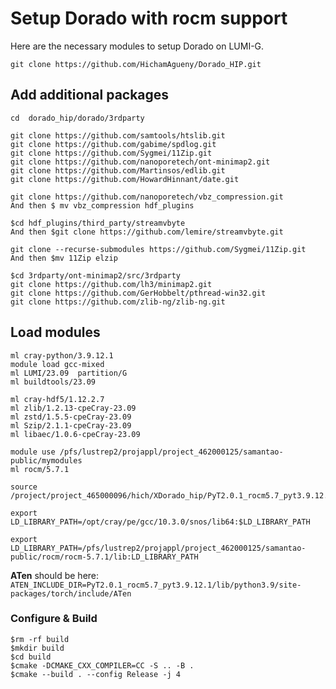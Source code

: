 # Setup Dorado with rocm support

Here are the necessary modules to setup Dorado on LUMI-G.

```
git clone https://github.com/HichamAgueny/Dorado_HIP.git
```

## Add additional packages

```
cd  dorado_hip/dorado/3rdparty

git clone https://github.com/samtools/htslib.git
git clone https://github.com/gabime/spdlog.git
git clone https://github.com/Sygmei/11Zip.git
git clone https://github.com/nanoporetech/ont-minimap2.git
git clone https://github.com/Martinsos/edlib.git
git clone https://github.com/HowardHinnant/date.git

git clone https://github.com/nanoporetech/vbz_compression.git
And then $ mv vbz_compression hdf_plugins

$cd hdf_plugins/third_party/streamvbyte
And then $git clone https://github.com/lemire/streamvbyte.git

git clone --recurse-submodules https://github.com/Sygmei/11Zip.git
And then $mv 11Zip elzip

$cd 3rdparty/ont-minimap2/src/3rdparty
git clone https://github.com/lh3/minimap2.git
git clone https://github.com/GerHobbelt/pthread-win32.git
git clone https://github.com/zlib-ng/zlib-ng.git
```

## Load modules
```
ml cray-python/3.9.12.1
module load gcc-mixed
ml LUMI/23.09  partition/G
ml buildtools/23.09
```
```
ml cray-hdf5/1.12.2.7
ml zlib/1.2.13-cpeCray-23.09
ml zstd/1.5.5-cpeCray-23.09
ml Szip/2.1.1-cpeCray-23.09
ml libaec/1.0.6-cpeCray-23.09
```

```
module use /pfs/lustrep2/projappl/project_462000125/samantao-public/mymodules
ml rocm/5.7.1
```
```
source /project/project_465000096/hich/XDorado_hip/PyT2.0.1_rocm5.7_pyt3.9.12.1/bin/activate
```
```
export LD_LIBRARY_PATH=/opt/cray/pe/gcc/10.3.0/snos/lib64:$LD_LIBRARY_PATH

export LD_LIBRARY_PATH=/pfs/lustrep2/projappl/project_462000125/samantao-public/rocm/rocm-5.7.1/lib:LD_LIBRARY_PATH
```

**ATen** should be here: `ATEN_INCLUDE_DIR=PyT2.0.1_rocm5.7_pyt3.9.12.1/lib/python3.9/site-packages/torch/include/ATen`

### Configure & Build
```
$rm -rf build
$mkdir build
$cd build
$cmake -DCMAKE_CXX_COMPILER=CC -S .. -B .
$cmake --build . --config Release -j 4
```
